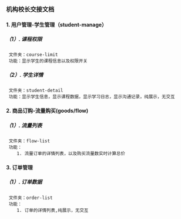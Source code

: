 ### 机构校长交接文档

#### 1. 用户管理-学生管理（student-manage）

##### （1）. 课程权限

     文件夹：course-limit
     功能：显示学生的课程信息以及权限开关

##### （2）. 学生详情

     文件夹：student-detail
     功能：显示学生信息，显示课程数据，显示学习日志，显示沟通记录，纯展示，无交互

#### 2. 商品订购-流量购买(goods/flow)

##### （1）. 流量列表

     文件夹：flow-list
     功能：
        1. 流量订单的详情列表，以及购买流量数实时计算总价

#### 3. 订单管理

##### （1）. 订单数据

     文件夹：order-list
     功能：
        1. 订单的详情列表,纯展示，无交互